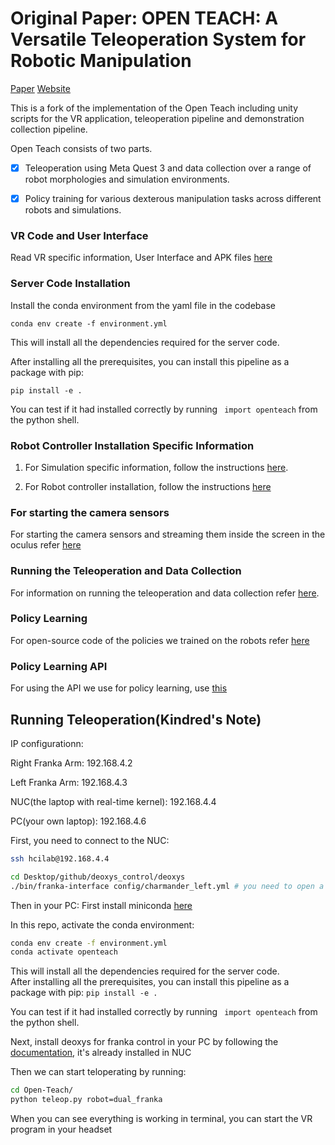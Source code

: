 # Original Paper: OPEN TEACH: A Versatile Teleoperation System for Robotic Manipulation

[Paper](https://arxiv.org/abs/2403.07870) [Website](https://open-teach.github.io/)

This is a fork of the implementation of the Open Teach including unity scripts for the VR application, teleoperation pipeline and demonstration collection pipeline.

Open Teach consists of two parts. 

- [x] Teleoperation using Meta Quest 3 and data collection over a range of robot morphologies and simulation environments.

- [x] Policy training for various dexterous manipulation tasks across different robots and simulations.

### VR Code and User Interface

Read VR specific information, User Interface and APK files [here](/docs/vr.md)

### Server Code Installation 

Install the conda environment from the yaml file in the codebase

`conda env create -f environment.yml`

This will install all the dependencies required for the server code.  

After installing all the prerequisites, you can install this pipeline as a package with pip:

`pip install -e . `

You can test if it had installed correctly by running ` import openteach` from the python shell.

### Robot Controller Installation Specific Information

1. For Simulation specific information, follow the instructions [here](/docs/simulation.md).

2. For Robot controller installation, follow the instructions [here](https://github.com/NYU-robot-learning/OpenTeach-Controllers)

### For starting the camera sensors

For starting the camera sensors and streaming them inside the screen in the oculus refer [here](/docs/sensors.md)

### Running the Teleoperation and Data Collection

For information on running the teleoperation and data collection refer [here](/docs/teleop_data_collect.md).


### Policy Learning 

For open-source code of the policies we trained on the robots refer [here](/docs/policy_learning.md) 

### Policy Learning API

For using the API we use for policy learning, use [this](https://github.com/NYU-robot-learning/Open-Teach-API)


## Running Teleoperation(Kindred's Note)

IP configurationn:

Right Franka Arm: 192.168.4.2

Left Franka Arm: 192.168.4.3

NUC(the laptop with real-time kernel): 192.168.4.4

PC(your own laptop): 192.168.4.6

First, you need to connect to the NUC:
```bash
ssh hcilab@192.168.4.4
```

```bash
cd Desktop/github/deoxys_control/deoxys
./bin/franka-interface config/charmander_left.yml # you need to open a new terminal for starting the right arm controller node
```
Then in your PC:
First install miniconda [here](https://www.anaconda.com/docs/getting-started/miniconda/install#macos-linux-installation)

In this repo, activate the conda environment:
```bash
conda env create -f environment.yml
conda activate openteach
```
This will install all the dependencies required for the server code.  
After installing all the prerequisites, you can install this pipeline as a package with pip:
`pip install -e . `

You can test if it had installed correctly by running ` import openteach` from the python shell.

Next, install deoxys for franka control in your PC by following the [documentation](https://zhuyifengzju.github.io/deoxys_docs/html/installation/codebase_installation.html), it's already installed in NUC

Then we can start teloperating by running:
```bash
cd Open-Teach/
python teleop.py robot=dual_franka
```
When you can see everything is working in terminal, you can start the VR program in your headset
